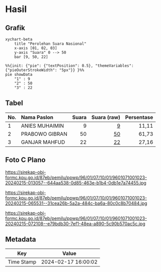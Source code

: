 # Hasil

## Grafik

```mermaid
xychart-beta
    title "Perolehan Suara Nasional"
    x-axis [01, 02, 03]
    y-axis "Suara" 0 --> 50
    bar [9, 50, 22]
```

```mermaid
%%{init: {"pie": {"textPosition": 0.5}, "themeVariables": {"pieOuterStrokeWidth": "5px"}} }%%
pie showData
    "1" : 9
    "2" : 50
    "3" : 22
```

## Tabel

| No. | Nama Paslon    | Suara | Suara (raw) | Persentase |
|:--- |:-------------- | -----:| -----------:| ----------:|
| 1   | ANIES MUHAIMIN | 9     | [9][p-1]    | 11,11      |
| 2   | PRABOWO GIBRAN | 50    | [50][p-2]   | 61,73      |
| 3   | GANJAR MAHFUD  | 22    | [22][p-3]   | 27,16      |


[p-1]: https://github.com/gigit-pemilu/pemilu-2024/blob/main/pilpres/hitung-suara/sub/96-papua-barat-daya/sub/01-sorong/sub/07-aimas/sub/1001-aimas/sub/023-tps/sub/paslon-1.txt
[p-2]: https://github.com/gigit-pemilu/pemilu-2024/blob/main/pilpres/hitung-suara/sub/96-papua-barat-daya/sub/01-sorong/sub/07-aimas/sub/1001-aimas/sub/023-tps/sub/paslon-2.txt
[p-3]: https://github.com/gigit-pemilu/pemilu-2024/blob/main/pilpres/hitung-suara/sub/96-papua-barat-daya/sub/01-sorong/sub/07-aimas/sub/1001-aimas/sub/023-tps/sub/paslon-3.txt

## Foto C Plano

https://sirekap-obj-formc.kpu.go.id/87eb/pemilu/ppwp/96/01/07/10/01/9601071001023-20240215-013057--644aa538-0d85-463e-b1b4-0db1e7a74455.jpg

https://sirekap-obj-formc.kpu.go.id/87eb/pemilu/ppwp/96/01/07/10/01/9601071001023-20240215-065531--31cea26b-5a2a-484c-ba6a-80c0c8b70484.jpg

https://sirekap-obj-formc.kpu.go.id/87eb/pemilu/ppwp/96/01/07/10/01/9601071001023-20240215-072108--e79bdb30-7ef1-48ea-a890-5c90b570ac5c.jpg


## Metadata

| Key        | Value               |
| ---------- | ------------------- |
| Time Stamp | 2024-02-17 16:00:02 |



